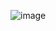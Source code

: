 ![image](https://github.com/iRoxOFFi/Lights-Amplify/assets/154917930/d5ca29f2-abef-4bee-8d2e-9faa5d037a95)
